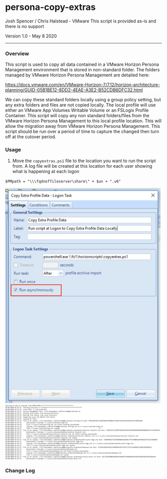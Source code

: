 # persona-copy-extras

Josh Spencer / Chris Halstead - VMware
This script is provided as-is and there is no support

Version 1.0 - May 8 2020

------

### Overview

This script is used to copy all data contained in a VMware Horizon Persona Management environment that is stored in non-standard folder.  The folders managed by VMware Horizon Persona Management are detailed here: 

https://docs.vmware.com/en/VMware-Horizon-7/7.12/horizon-architecture-planning/GUID-05B1BE12-8DD2-4EAE-A3E2-B52CDB6DFC32.html

We can copy these standard folders locally using a group policy setting, but any extra folders and files are not copied locally.  The local profile will use either an VMware App Volumes Writable Volume or an FSLogix Profile Container.  This script will copy any non standard folders/files from the VMware Horizon Persona Management to this local profile location.  This will allow the migration away from VMware Horizon Persona Management.  This script should be run over a period of time to capture the changed then turn off at the cutover period.

### Usage

1. Move the `copyextras.ps1` file to the location you want to run the script from.   A log file will be created at this location for each user showing what is happening at each logon

`$PMpath = "\\\fqdnoffileserver\share\" + $un + ".v6"`



<img src="Images/DEM-Logon-Task.png" width="500" />





<img src="Images/log-copy.png" width="1500" />



### Change Log











